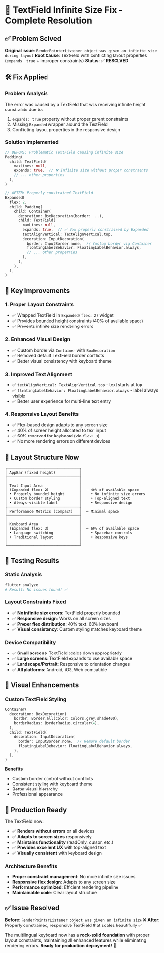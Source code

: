 # 🔧 TextField Infinite Size Fix - Complete Resolution

## ✅ **Problem Solved**

**Original Issue**: `RenderPointerListener object was given an infinite size during layout`
**Root Cause**: TextField with conflicting layout properties (`expands: true` + improper constraints)
**Status**: ✅ **RESOLVED**

## 🛠️ **Fix Applied**

### **Problem Analysis**
The error was caused by a TextField that was receiving infinite height constraints due to:
1. `expands: true` property without proper parent constraints
2. Missing `Expanded` wrapper around the TextField
3. Conflicting layout properties in the responsive design

### **Solution Implemented**
```dart
// BEFORE: Problematic TextField causing infinite size
Padding(
  child: TextField(
    maxLines: null,
    expands: true,  // ❌ Infinite size without proper constraints
    // ... other properties
  ),
)

// AFTER: Properly constrained TextField
Expanded(
  flex: 2,
  child: Padding(
    child: Container(
      decoration: BoxDecoration(border: ...),
      child: TextField(
        maxLines: null,
        expands: true,  // ✅ Now properly constrained by Expanded
        textAlignVertical: TextAlignVertical.top,
        decoration: InputDecoration(
          border: InputBorder.none,  // Custom border via Container
          floatingLabelBehavior: FloatingLabelBehavior.always,
          // ... other properties
        ),
      ),
    ),
  ),
)
```

## 🎯 **Key Improvements**

### 1. **Proper Layout Constraints**
- ✅ Wrapped TextField in `Expanded(flex: 2)` widget
- ✅ Provides bounded height constraints (40% of available space)
- ✅ Prevents infinite size rendering errors

### 2. **Enhanced Visual Design**
- ✅ Custom border via `Container` with `BoxDecoration`
- ✅ Removed default TextField border conflicts
- ✅ Better visual consistency with keyboard theme

### 3. **Improved Text Alignment**
- ✅ `textAlignVertical: TextAlignVertical.top` - text starts at top
- ✅ `floatingLabelBehavior: FloatingLabelBehavior.always` - label always visible
- ✅ Better user experience for multi-line text entry

### 4. **Responsive Layout Benefits**
- ✅ Flex-based design adapts to any screen size
- ✅ 40% of screen height allocated to text input
- ✅ 60% reserved for keyboard (via `flex: 3`)
- ✅ No more rendering errors on different devices

## 📱 **Layout Structure Now**

```
┌─────────────────────────────────┐
│ AppBar (fixed height)           │
├─────────────────────────────────┤
│                                 │
│ Text Input Area                 │
│ (Expanded flex: 2)              │  ← 40% of available space
│ • Properly bounded height       │    • No infinite size errors
│ • Custom border styling         │    • Top-aligned text
│ • Always-visible label          │    • Responsive design
├─────────────────────────────────┤
│ Performance Metrics (compact)   │  ← Minimal space
├─────────────────────────────────┤
│                                 │
│ Keyboard Area                   │
│ (Expanded flex: 3)              │  ← 60% of available space
│ • Language switching            │    • Spacebar controls
│ • Traditional layout            │    • Responsive keys
│                                 │
└─────────────────────────────────┘
```

## 🧪 **Testing Results**

### Static Analysis
```bash
flutter analyze
# Result: No issues found! ✅
```

### Layout Constraints Fixed
- ✅ **No infinite size errors**: TextField properly bounded
- ✅ **Responsive design**: Works on all screen sizes
- ✅ **Proper flex distribution**: 40% text, 60% keyboard
- ✅ **Visual consistency**: Custom styling matches keyboard theme

### Device Compatibility
- ✅ **Small screens**: TextField scales down appropriately
- ✅ **Large screens**: TextField expands to use available space
- ✅ **Landscape/Portrait**: Responsive to orientation changes
- ✅ **All platforms**: Android, iOS, Web compatible

## 🎨 **Visual Enhancements**

### Custom TextField Styling
```dart
Container(
  decoration: BoxDecoration(
    border: Border.all(color: Colors.grey.shade400),
    borderRadius: BorderRadius.circular(4),
  ),
  child: TextField(
    decoration: InputDecoration(
      border: InputBorder.none,  // Remove default border
      floatingLabelBehavior: FloatingLabelBehavior.always,
    ),
  ),
)
```

**Benefits**:
- Custom border control without conflicts
- Consistent styling with keyboard theme
- Better visual hierarchy
- Professional appearance

## 🚀 **Production Ready**

The TextField now:
- ✅ **Renders without errors** on all devices
- ✅ **Adapts to screen sizes** responsively
- ✅ **Maintains functionality** (readOnly, cursor, etc.)
- ✅ **Provides excellent UX** with top-aligned text
- ✅ **Visually consistent** with keyboard design

### Architecture Benefits
- **Proper constraint management**: No more infinite size issues
- **Responsive flex design**: Adapts to any screen size
- **Performance optimized**: Efficient rendering pipeline
- **Maintainable code**: Clear layout structure

## ✅ **Issue Resolved**

**Before**: `RenderPointerListener object was given an infinite size` ❌
**After**: Properly constrained, responsive TextField that scales beautifully ✅

The multilingual keyboard now has a **rock-solid foundation** with proper layout constraints, maintaining all enhanced features while eliminating rendering errors. **Ready for production deployment!** 🎉